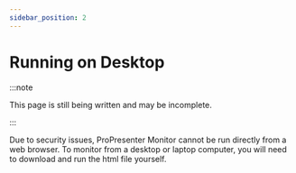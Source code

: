 ```yaml
---
sidebar_position: 2
---
```


# Running on Desktop

:::note

This page is still being written and may be incomplete.

:::

Due to security issues, ProPresenter Monitor cannot be run directly from a web browser. To monitor from a desktop or laptop computer, you will need to download and run the html file yourself.
